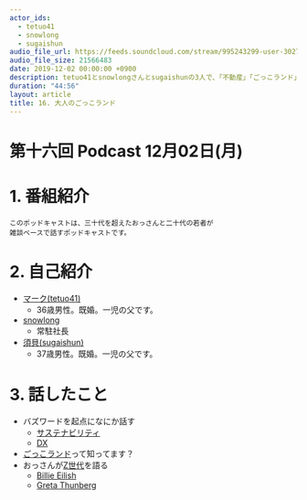 ```yaml
---
actor_ids:
  - tetuo41
  - snowlong
  - sugaishun
audio_file_url: https://feeds.soundcloud.com/stream/995243299-user-302747142-yarukinai-16-2019-12-02.mp3
audio_file_size: 21566483
date: 2019-12-02 00:00:00 +0900
description: tetuo41とsnowlongさんとsugaishunの3人で、「不動産」「ごっこランド」「DX」「Z世代」について話しました。
duration: "44:56"
layout: article
title: 16. 大人のごっこランド
---
```


# 第十六回 Podcast 12月02日(月)

# 1. 番組紹介
    このポッドキャストは、三十代を超えたおっさんと二十代の若者が
    雑談ベースで話すポッドキャストです。

# 2. 自己紹介
- [マーク(tetuo41)](https://twitter.com/tetuo41)
    - 36歳男性。既婚。一児の父です。
- [snowlong](https://twitter.com/_snowlong)
    - 常駐社長
- [須貝(sugaishun)](https://twitter.com/sugaishun)
    - 37歳男性。既婚。一児の父です。

# 3. 話したこと
- バズワードを起点になにか話す
    - [サステナビリティ](https://sustainablejapan.jp/2014/02/02/what_is_corporate_sustainability/8288)
    - [DX](https://monstar-lab.com/dp/blog/digital_transformation/)
- [ごっこランド](http://www.kidsstar.tv/ja/app/%E3%81%94%E3%81%A3%E3%81%93%E3%83%A9%E3%83%B3%E3%83%89)って知ってます？
- おっさんが[Z世代](https://www.criteo.com/jp/insights/%E3%83%9F%E3%83%AC%E3%83%8B%E3%82%A2%E3%83%AB%E4%B8%96%E4%BB%A3-vs-z%E4%B8%96%E4%BB%A3/)を語る
    - [Billie Eilish](https://sp.universal-music.co.jp/billie-eilish/)
    - [Greta Thunberg](https://www.buzzfeed.com/jp/rikakotakahashi/greta-thunberg-un-speech-trump-glare-1)
